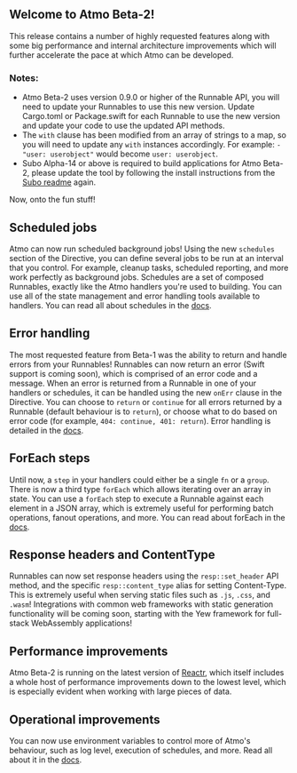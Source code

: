 ## Welcome to Atmo Beta-2!

This release contains a number of highly requested features along with some big performance and internal architecture improvements which will further accelerate the pace at which Atmo can be developed.

### Notes:
- Atmo Beta-2 uses version 0.9.0 or higher of the Runnable API, you will need to update your Runnables to use this new version. Update Cargo.toml or Package.swift for each Runnable to use the new version and update your code to use the updated API methods.
- The `with` clause has been modified from an array of strings to a map, so you will need to update any `with` instances accordingly. For example: `-"user: userobject"` would become `user: userobject`.
- Subo Alpha-14 or above is required to build applications for Atmo Beta-2, please update the tool by following the install instructions from the [Subo readme](https://github.com/suborbital/subo) again.

Now, onto the fun stuff!

## Scheduled jobs
Atmo can now run scheduled background jobs! Using the new `schedules` section of the Directive, you can define several jobs to be run at an interval that you control. For example, cleanup tasks, scheduled reporting, and more work perfectly as background jobs. Schedules are a set of composed Runnables, exactly like the Atmo handlers you're used to building. You can use all of the state management and error handling tools available to handlers. You can read all about schedules in the [docs](https://atmo.suborbital.dev/usage/schedules).

## Error handling
The most requested feature from Beta-1 was the ability to return and handle errors from your Runnables! Runnables can now return an error (Swift support is coming soon), which is comprised of an error code and a message. When an error is returned from a Runnable in one of your handlers or schedules, it can be handled using the new `onErr` clause in the Directive. You can choose to `return` or `continue` for all errors returned by a Runnable (default behaviour is to `return`), or choose what to do based on error code (for example, `404: continue, 401: return`). Error handling is detailed in the [docs](https://atmo.suborbital.dev/usage/error-handling).

## ForEach steps
Until now, a `step` in your handlers could either be a single `fn` or a `group`. There is now a third type `forEach` which allows iterating over an array in state. You can use a `forEach` step to execute a Runnable against each element in a JSON array, which is extremely useful for performing batch operations, fanout operations, and more. You can read about forEach in the [docs](https://atmo.suborbital.dev/usage/foreach).

## Response headers and ContentType
Runnables can now set response headers using the `resp::set_header` API method, and the specific `resp::content_type` alias for setting Content-Type. This is extremely useful when serving static files such as `.js`, `.css`, and `.wasm`! Integrations with common web frameworks with static generation functionality will be coming soon, starting with the Yew framework for full-stack WebAssembly applications!

## Performance improvements
Atmo Beta-2 is running on the latest version of [Reactr](https://github.com/suborbital/reactr), which itself includes a whole host of performance improvements down to the lowest level, which is especially evident when working with large pieces of data.

## Operational improvements
You can now use environment variables to control more of Atmo's behaviour, such as log level, execution of schedules, and more. Read all about it in the [docs](https://atmo.suborbital.dev/usage/running-atmo).